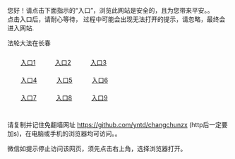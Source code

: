 您好！请点击下面指示的“入口”，浏览此网站是安全的，且为您带来平安。。 <br/>
点击入口后，请耐心等待， 过程中可能会出现无法打开的提示，请忽略，最终会进入网站. </br>

法轮大法在长春<br/>
<div style="padding:10px"><a style="margin:20px" target="_blank" href="https://d87k0g7jzn610.cloudfront.net/2Qpsp?mgfxvj" id="ccLink1" rel="nofollow">入口1</a> <a target="_blank" style="margin:20px" href="https://d3n9a2eg6hc4dz.cloudfront.net/2Qpsp?sxytd" id="ccLink2" rel="nofollow">入口2</a> <a style="margin:20px" target="_blank" href="https://d1t2yhrfo70etd.cloudfront.net/2Qpsp?rwpmiav" id="ccLink3" rel="nofollow">入口3</a></div>

<div style="padding:10px" ><a style="margin:20px" target="_blank" href="https://d87k0g7jzn610.cloudfront.net/2Qpsp?mgfxvj" id="ccLink4" rel="nofollow">入口4</a> <a style="margin:20px" href="https://d3n9a2eg6hc4dz.cloudfront.net/2Qpsp?sxytd" target="_blank" id="ccLink5" rel="nofollow">入口5</a> <a style="margin:20px" href="https://d1t2yhrfo70etd.cloudfront.net/2Qpsp?rwpmiav" target="_blank" id="ccLink6" rel="nofollow">入口6</a></div>

<div style="padding:10px"><a style="margin:20px" target="_blank" href="https://d87k0g7jzn610.cloudfront.net/2Qpsp?mgfxvj" id="ccLink7" rel="nofollow">入口7</a> <a style="margin:20px" href="https://d3n9a2eg6hc4dz.cloudfront.net/2Qpsp?sxytd" target="_blank" id="ccLink8" rel="nofollow">入口8</a> <a style="margin:20px" target="_blank" href="https://d1t2yhrfo70etd.cloudfront.net/2Qpsp?rwpmiav" id="ccLink9" rel="nofollow">入口9</a></div>

<br/>



请复制并记住免翻墙网址 https://github.com/yntd/changchunzx (http后一定要加s)，在电脑或手机的浏览器均可访问。。<br/>

微信如提示停止访问该网页，须先点击右上角，选择浏览器打开。
